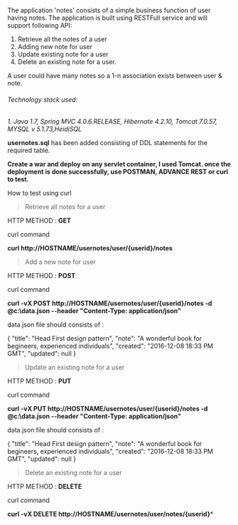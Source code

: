 The application 'notes' consists of a simple business function of user having notes. The application is built using RESTFull service and will support following API:

1. Retrieve all the notes of a user
2. Adding new note for user
3. Update existing note for a user
4. Delete an existing note for a user.  

A user could have many notes so a 1-n association exists between user & note.

###### Technology stack used:

*1. Java 1.7, Spring MVC 4.0.6.RELEASE, Hibernate 4.2.10, Tomcat 7.0.57, MYSQL v 5.1.73,HeidiSQL*

**usernotes.sql** has been added consisting of DDL statements for the required table.


**Create a war and deploy on any servlet container, I used Tomcat. once the deployment is done successfully, use POSTMAN, ADVANCE REST or curl to test.**

How to test using curl


> Retrieve all notes for a user

HTTP METHOD : **GET**

curl command 

**curl http://HOSTNAME/usernotes/user/{userid}/notes**

> Add a new note for user

HTTP METHOD : **POST**

curl command 

**curl -vX POST http://HOSTNAME/usernotes/user/{userid}/notes -d @c:\data.json --header "Content-Type: application/json"**

data.json file should consists of :

{
    "title": "Head First design pattern",
    "note": "A wonderful book for begineers, experienced individuals",
    "created": "2016-12-08 18:33 PM GMT",
    "updated": null
}


> Update an existing note for a user

HTTP METHOD : **PUT**

curl command 

**curl -vX PUT http://HOSTNAME/usernotes/user/{userid}/notes -d @c:\data.json --header "Content-Type: application/json"**

data.json file should consists of :

{
    "title": "Head First design pattern",
    "note": "A wonderful book for begineers, experienced individuals",
    "created": "2016-12-08 18:33 PM GMT",
    "updated": null
}


> Delete an existing note for a user

HTTP METHOD : **DELETE**

curl command 

**curl -vX DELETE http://HOSTNAME/usernotes/user/notes/{userid}***


